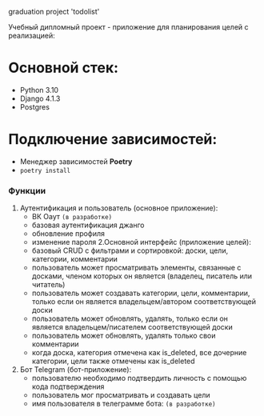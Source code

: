 graduation project 'todolist'

Учебный дипломный проект - приложение для планирования целей с реализацией:

# Основной стек:

* Python 3.10
* Django 4.1.3
* Postgres

# Подключение зависимостей:
* Менеджер зависимостей **Poetry** 
* `poetry install`

### Функции
1. Аутентификация и пользователь (основное приложение):
   - ВК Оаут `(в разработке)`
   - базовая аутентификация джанго
   - обновление профиля
   - изменение пароля
2.Основной интерфейс (приложение целей):
   - базовый CRUD с фильтрами и сортировкой: доски, цели, категории, комментарии
   - пользователь может просматривать элементы, связанные с досками, членом которых он является (владелец, писатель или читатель)
   - пользователь может создавать категории, цели, комментарии, только если он является владельцем/автором соответствующей доски
   - пользователь может обновлять, удалять, только если он является владельцем/писателем соответствующей доски
   - пользователь может обновлять, удалять только свои комментарии
   - когда доска, категория отмечена как is_deleted, все дочерние категории, цели также отмечены как is_deleted
3. Бот Telegram (бот-приложение):
   - пользователю необходимо подтвердить личность с помощью кода подтверждения
   - пользователь мог просматривать и создавать цели
   - имя пользователя в телеграмме бота: `(в разработке)`
   

